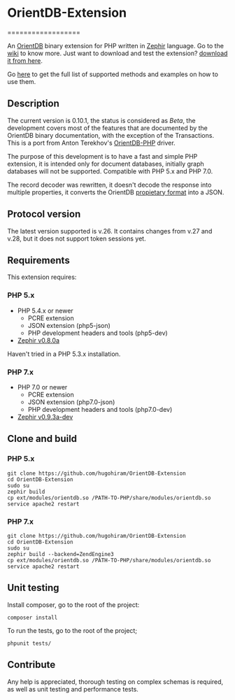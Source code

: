 # OrientDB-Extension
==================

An [OrientDB](https://github.com/nuvolabase/orientdb) binary extension for PHP written in [Zephir](http://zephir-lang.com/) language. Go to the [wiki](https://github.com/hugohiram/OrientDB-Extension/wiki) to know more. Just want to download and test the extension? [download it from here](https://github.com/hugohiram/OrientDB-Extension/blob/master/ext/modules).

Go [here](https://github.com/hugohiram/OrientDB-Extension/wiki/Index) to get the full list of supported methods and examples on how to use them.

## Description ##

The current version is 0.10.1, the status is considered as *Beta*, the development covers most of the features that are documented by the OrientDB binary documentation, with the exception of the Transactions. This is a port from Anton Terekhov's [OrientDB-PHP](https://github.com/AntonTerekhov/OrientDB-PHP) driver.

The purpose of this development is to have a fast and simple PHP extension, it is intended only for document databases, initially graph databases will not be supported. Compatible with PHP 5.x and PHP 7.0.

The record decoder was rewritten, it doesn't decode the response into multiple properties, it converts the OrientDB [propietary format](https://github.com/orientechnologies/orientdb/wiki/Record-CSV-Serialization) into a JSON.

## Protocol version ##

The latest version supported is v.26. It contains changes from v.27 and v.28, but it does not support token sessions yet.

## Requirements ##

This extension requires:

### PHP 5.x ###
* PHP 5.4.x or newer
    * PCRE extension
    * JSON extension (php5-json)
    * PHP development headers and tools (php5-dev)
* [Zephir v0.8.0a](http://docs.zephir-lang.com/en/latest/install.html)

Haven't tried in a PHP 5.3.x installation.

### PHP 7.x ###
* PHP 7.0 or newer
    * PCRE extension
    * JSON extension (php7.0-json)
    * PHP development headers and tools (php7.0-dev)
* [Zephir v0.9.3a-dev](http://docs.zephir-lang.com/en/latest/install.html)

## Clone and build ##

### PHP 5.x ###

    git clone https://github.com/hugohiram/OrientDB-Extension
    cd OrientDB-Extension
    sudo su
    zephir build
    cp ext/modules/orientdb.so /PATH-TO-PHP/share/modules/orientdb.so
    service apache2 restart

### PHP 7.x ###

    git clone https://github.com/hugohiram/OrientDB-Extension
    cd OrientDB-Extension
    sudo su
    zephir build --backend=ZendEngine3
    cp ext/modules/orientdb.so /PATH-TO-PHP/share/modules/orientdb.so
    service apache2 restart

## Unit testing ##

Install composer, go to the root of the project:

    composer install

To run the tests, go to the root of the project;

    phpunit tests/

## Contribute ##

Any help is appreciated, thorough testing on complex schemas is required, as well as unit testing and performance tests.